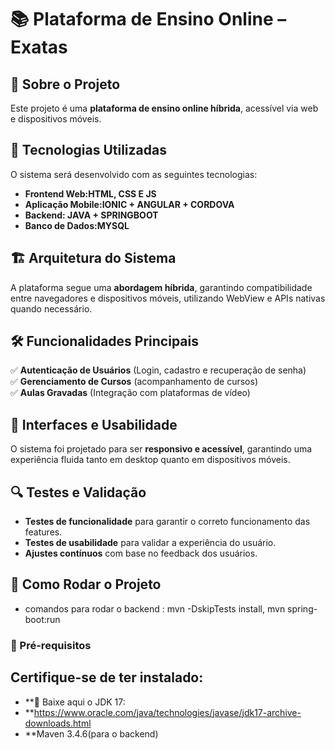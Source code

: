 # 📚 Plataforma de Ensino Online – Exatas

## 📌 Sobre o Projeto  
Este projeto é uma **plataforma de ensino online híbrida**, acessível via web e dispositivos móveis.  

## 🚀 Tecnologias Utilizadas  
O sistema será desenvolvido com as seguintes tecnologias:  
- **Frontend Web:HTML, CSS E JS** 
- **Aplicação Mobile:IONIC + ANGULAR + CORDOVA** 
- **Backend: JAVA + SPRINGBOOT** 
- **Banco de Dados:MYSQL** 

## 🏗 Arquitetura do Sistema  
A plataforma segue uma **abordagem híbrida**, garantindo compatibilidade entre navegadores e dispositivos móveis, utilizando WebView e APIs nativas quando necessário.  

## 🛠 Funcionalidades Principais  
✅ **Autenticação de Usuários** (Login, cadastro e recuperação de senha)  
✅ **Gerenciamento de Cursos** (acompanhamento de cursos)  
✅ **Aulas Gravadas** (Integração com plataformas de vídeo)  

## 📱 Interfaces e Usabilidade  
O sistema foi projetado para ser **responsivo e acessível**, garantindo uma experiência fluida tanto em desktop quanto em dispositivos móveis.  

## 🔍 Testes e Validação  
- **Testes de funcionalidade** para garantir o correto funcionamento das features.  
- **Testes de usabilidade** para validar a experiência do usuário.  
- **Ajustes contínuos** com base no feedback dos usuários.  

## 📌 Como Rodar o Projeto  
- comandos para rodar o backend : mvn -DskipTests install, mvn spring-boot:run
### 🔧 Pré-requisitos  
Certifique-se de ter instalado:  
------
- **🔗 Baixe aqui o JDK 17:
- **https://www.oracle.com/java/technologies/javase/jdk17-archive-downloads.html
- **Maven 3.4.6(para o backend)
